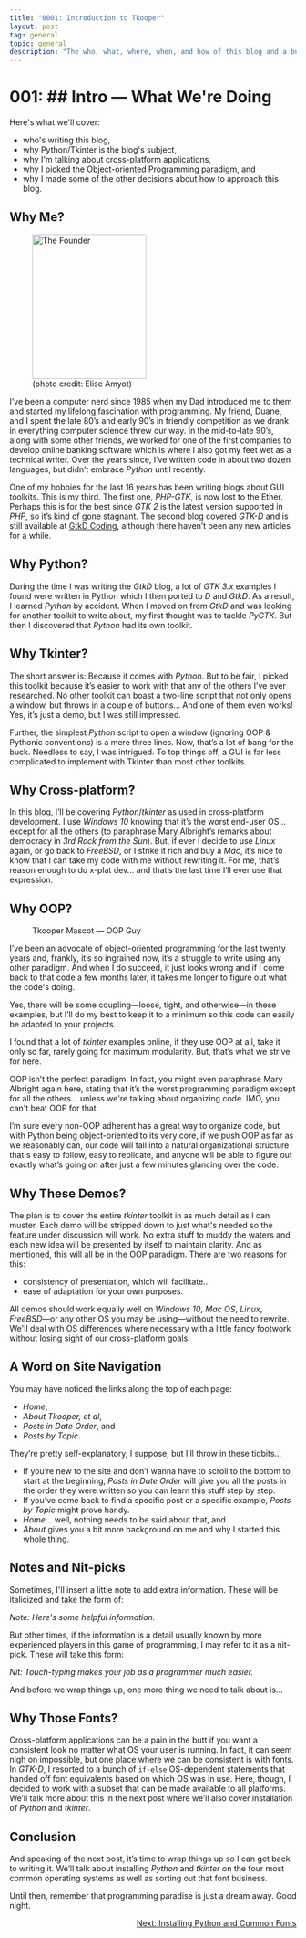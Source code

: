 ```yaml
---
title: "0001: Introduction to Tkooper"
layout: post
tag: general
topic: general
description: "The who, what, where, when, and how of this blog and a bunch of other things that might be good to know."
---
```


# 001: ## Intro — What We're Doing

Here's what we'll cover:

- who's writing this blog,
- why Python/Tkinter is the blog's subject,
- why I'm talking about cross-platform applications,
- why I picked the Object-oriented Programming paradigm, and
- why I made some of the other decisions about how to approach this blog.

## Why Me?

<!-- LEFT -->
<div class="inpage_diagram">
	<figure class="left">
		<img src="{{ site.baseurl }}/images/founder/chained_scientist.jpg" alt="The Founder" style="width: 200px; height: 253px;">
		<figcaption>
			(photo credit: Elise Amyot)
		</figcaption>
	</figure>
</div>

I’ve been a computer nerd since 1985 when my Dad introduced me to them and started my lifelong fascination with programming. My friend, Duane, and I spent the late 80’s and early 90’s in friendly competition as we drank in everything computer science threw our way. In the mid-to-late 90’s, along with some other friends, we worked for one of the first companies to develop online banking software which is where I also got my feet wet as a technical writer. Over the years since, I’ve written code in about two dozen languages, but didn’t embrace *Python* until recently.

One of my hobbies for the last 16 years has been writing blogs about GUI toolkits. This is my third. The first one, *PHP-GTK*, is now lost to the Ether. Perhaps this is for the best since *GTK 2* is the latest version supported in *PHP*, so it’s kind of gone stagnant. The second blog covered *GTK-D* and is still available at [GtkD Coding](https://gtkdcoding.com), although there haven’t been any new articles for a while.

## Why Python?

During the time I was writing the *GtkD* blog, a lot of *GTK 3.x* examples I found were written in Python which I then ported to *D* and *GtkD*. As a result, I learned *Python* by accident. When I moved on from *GtkD* and was looking for another toolkit to write about, my first thought was to tackle *PyGTK*. But then I discovered that *Python* had its own toolkit.

## Why Tkinter?

The short answer is: Because it comes with *Python*. But to be fair, I picked this toolkit because it’s easier to work with that any of the others I’ve ever researched. No other toolkit can boast a two-line script that not only opens a window, but throws in a couple of buttons... And one of them even works! Yes, it’s just a demo, but I was still impressed.

Further, the simplest *Python* script to open a window (ignoring OOP & Pythonic conventions) is a mere three lines. Now, that’s a lot of bang for the buck. Needless to say, I was intrigued. To top things off, a GUI is far less complicated to implement with Tkinter than most other toolkits.  

## Why Cross-platform?

In this blog, I’ll be covering *Python*/*tkinter* as used in cross-platform development. I use *Windows 10* knowing that it’s the worst end-user OS... except for all the others (to paraphrase Mary Albright’s remarks about democracy in *3rd Rock from the Sun*). But, if ever I decide to use *Linux* again, or go back to *FreeBSD*, or I strike it rich and buy a *Mac*, it’s nice to know that I can take my code with me without rewriting it. For me, that’s reason enough to do x-plat dev... and that’s the last time I’ll ever use that expression.

## Why OOP?

<!-- RIGHT -->
<div class="inpage_diagram">
	<figure class="right">
		<div class="mascot_lap_dissolve"></div>
		<figcaption class="centered">
			Tkooper Mascot — OOP Guy
		</figcaption>
	</figure>
</div>

I’ve been an advocate of object-oriented programming for the last twenty years and, frankly, it’s so ingrained now, it’s a struggle to write using any other paradigm. And when I do succeed, it just looks wrong and if I come back to that code a few months later, it takes me longer to figure out what the code's doing.

Yes, there will be some coupling—loose, tight, and otherwise—in these examples, but I’ll do my best to keep it to a minimum so this code can easily be adapted to your projects.

I found that a lot of *tkinter* examples online, if they use OOP at all, take it only so far, rarely going for maximum modularity. But, that’s what we strive for here.

OOP isn’t the perfect paradigm. In fact, you might even paraphrase Mary Albright again here, stating that it’s the worst programming paradigm except for all the others... unless we're talking about organizing code. IMO, you can't beat OOP for that.

I’m sure every non-OOP adherent has a great way to organize code, but with Python being object-oriented to its very core, if we push OOP as far as we reasonably can, our code will fall into a natural organizational structure that's easy to follow, easy to replicate, and anyone will be able to figure out exactly what’s going on after just a few minutes glancing over the code.

## Why These Demos?

The plan is to cover the entire *tkinter* toolkit in as much detail as I can muster. Each demo will be stripped down to just what's needed so the feature under discussion will work. No extra stuff to muddy the waters and each new idea will be presented by itself to maintain clarity. And as mentioned, this will all be in the OOP paradigm. There are two reasons for this:

- consistency of presentation, which will facilitate...
- ease of adaptation for your own purposes.

All demos should work equally well on *Windows 10*, *Mac* *OS*, *Linux*, *FreeBSD*—or any other OS you may be using—without the need to rewrite. We'll deal with OS differences where necessary with a little fancy footwork without losing sight of our cross-platform goals.

## A Word on Site Navigation

You may have noticed the links along the top of each page:

- *Home*,
- *About Tkooper, et al*,
- *Posts in Date Order*, and
- *Posts by Topic*.

They’re pretty self-explanatory, I suppose, but I’ll throw in these tidbits...

- If you’re new to the site and don’t wanna have to scroll to the bottom to start at the beginning, *Posts in Date Order* will give you all the posts in the order they were written so you can learn this stuff step by step.
- If you’ve come back to find a specific post or a specific example, *Posts by Topic* might prove handy.
- *Home*... well, nothing needs to be said about that, and
- *About* gives you a bit more background on me and why I started this whole thing.

## Notes and Nit-picks

Sometimes, I'll insert a little note to add extra information. These will be italicized and take the form of:

*Note: Here's some helpful information.*

But other times, if the information is a detail usually known by more experienced players in this game of programming, I may refer to it as a nit-pick. These will take this form:

*Nit: Touch-typing makes your job as a programmer much easier.*

And before we wrap things up, one more thing we need to talk about is...

## Why Those Fonts?

Cross-platform applications can be a pain in the butt if you want a consistent look no matter what OS your user is running. In fact, it can seem nigh on impossible, but one place where we can be consistent is with fonts. In *GTK-D*, I resorted to a bunch of `if-else` OS-dependent statements that handed off font equivalents based on which OS was in use. Here, though, I decided to work with a subset that can be made available to all platforms. We’ll talk more about this in the next post where we’ll also cover installation of *Python* and *tkinter*.

## Conclusion

And speaking of the next post, it’s time to wrap things up so I can get back to writing it. We’ll talk about installing *Python* and *tkinter* on the four most common operating systems as well as sorting out that font business.

Until then, remember that programming paradise is just a dream away. Good night.

<div class="blog-nav">
	<div style="float: right;">
		<a href="/2021/08/10/0002-python-font-installation.html">Next: Installing Python and Common Fonts</a>
	</div>
</div>
